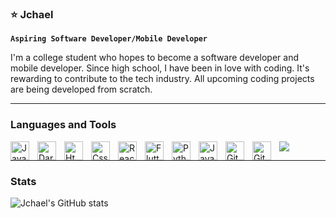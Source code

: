 ### ⭐ Jchael 


**`Aspiring Software Developer/Mobile Developer`**

I'm a college student who hopes to become a software developer and mobile developer. Since high school, I have been in love with coding. It's rewarding to contribute to the tech industry. All upcoming coding projects are being developed from scratch. 

---
### Languages and Tools 

<img align="left" alt="Javascript" width="30px" style="padding-right: 10px;" src="https://cdn.jsdelivr.net/gh/devicons/devicon/icons/javascript/javascript-original.svg" />
<img align="left" alt="Dart" width="30px" style="padding-right: 10px;" src="https://cdn.jsdelivr.net/gh/devicons/devicon/icons/dart/dart-original.svg" />
<img align="left" alt="Html" width="30px" style="padding-right: 10px;" src="https://cdn.jsdelivr.net/gh/devicons/devicon/icons/html5/html5-original.svg" />
<img align="left" alt="Css" width="30px" style="padding-right: 10px;" src="https://cdn.jsdelivr.net/gh/devicons/devicon/icons/css3/css3-original.svg" />
<img align="left" alt="React" width="30px" style="padding-right: 10px;" src="https://cdn.jsdelivr.net/gh/devicons/devicon/icons/react/react-original.svg" />
<img align="left" alt="Flutter" width="30px" style="padding-right: 10px;" src="https://cdn.jsdelivr.net/gh/devicons/devicon/icons/flutter/flutter-original.svg" />
<img align="left" alt="Python" width="30px" style="padding-right: 10px;" src="https://cdn.jsdelivr.net/gh/devicons/devicon/icons/python/python-original.svg" />
<img align="left" alt="Java" width="30px" style="padding-right: 10px;" src="https://cdn.jsdelivr.net/gh/devicons/devicon/icons/java/java-original.svg" />
<img align="left" alt="Git" width="30px" style="padding-right: 10px;" src="https://cdn.jsdelivr.net/gh/devicons/devicon/icons/git/git-original.svg" />
<img align="left" alt="Github" width="30px" style="padding-right: 10px;" src="https://cdn.jsdelivr.net/gh/devicons/devicon/icons/github/github-original.svg" />
<img src="https://cdn.jsdelivr.net/gh/devicons/devicon/icons/lua/lua-original.svg" />




---
### Stats


![Jchael's GitHub stats](https://github-readme-stats.vercel.app/api?username=Jchael12&show_icons=true&theme=tokyonight)
